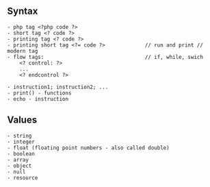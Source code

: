 


## Syntax

    - php tag <?php code ?>
    - short tag <? code ?>
    - printing tag <? code ?>
    - printing short tag <?= code ?>             // run and print // modern tag
    - flow tags:                                 // if, while, swich                 
        <? control: ?>
        ...
        <? endcontrol ?>

    - instruction1; instruction2; ...
    - print() - functions
    - echo - instruction

## Values
    - string
    - integer
    - float (floating point numbers - also called double)
    - boolean
    - array
    - object
    - null
    - resource